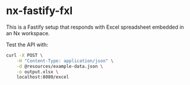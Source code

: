# nx-fastify-fxl

This is a Fastify setup that responds with Excel spreadsheet embedded in an Nx workspace.

Test the API with:

```bash
curl -X POST \
    -H "Content-Type: application/json" \
    -d @resources/example-data.json \
    -o output.xlsx \
    localhost:8080/excel
```
